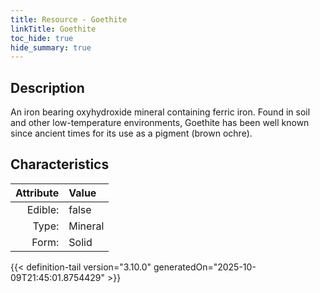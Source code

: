 ```yaml
---
title: Resource - Goethite
linkTitle: Goethite
toc_hide: true
hide_summary: true
---
```

<!-- This is generated by the MarsSim HelpGenertor, do not edit. -->

## Description
An iron bearing oxyhydroxide mineral containing&#10;&#9; ferric iron. Found in soil and other low-temperature environments, Goethite has been&#10;&#9; well known&#9;since ancient times for its use as a pigment (brown ochre). 

## Characteristics

| Attribute      | Value |
|--------:|:------|
|Edible:|false|
|Type:|Mineral|
|Form:|Solid|
 



    


{{< definition-tail version="3.10.0" generatedOn="2025-10-09T21:45:01.8754429" >}}


